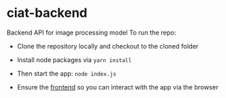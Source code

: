 # ciat-backend
Backend API for image processing model
To run the repo:

- Clone the repository locally and checkout to the cloned folder

- Install node packages via `yarn install`

- Then start the app: `node index.js`

- Ensure the [frontend](https://github.com/janetnim/ciat-frontend/README.md) so you can interact with the app via the browser
